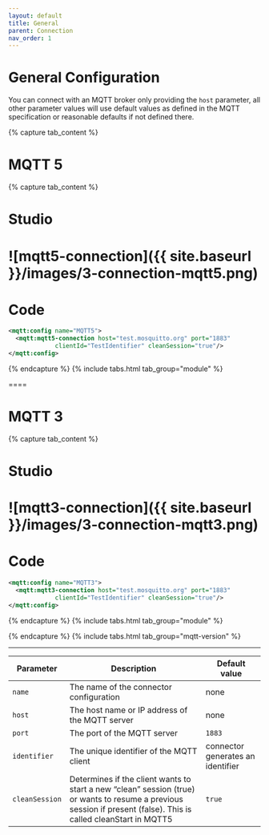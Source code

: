 ```yaml
---
layout: default
title: General
parent: Connection
nav_order: 1
---
```


# General Configuration

You can connect with an MQTT broker only providing the `host` parameter, all other parameter values will use default values as defined in the MQTT specification or reasonable defaults if not defined there. 

{% capture tab_content %}

MQTT 5
===

  {% capture tab_content %}
  
  Studio
  ===
![mqtt5-connection]({{ site.baseurl }}/images/3-connection-mqtt5.png)
  ====

  Code
  ===

```xml
<mqtt:config name="MQTT5">
  <mqtt:mqtt5-connection host="test.mosquitto.org" port="1883" 
             clientId="TestIdentifier" cleanSession="true"/>
</mqtt:config>
```

  {% endcapture %}
  {% include tabs.html tab_group="module" %}

====

MQTT 3
===

  {% capture tab_content %}
  
  Studio
  ===
![mqtt3-connection]({{ site.baseurl }}/images/3-connection-mqtt3.png)
  ====

  Code
  ===

```xml
<mqtt:config name="MQTT3">
  <mqtt:mqtt3-connection host="test.mosquitto.org" port="1883" 
             clientId="TestIdentifier" cleanSession="true"/>
</mqtt:config>
```

  {% endcapture %}
  {% include tabs.html tab_group="module" %}


{% endcapture %}
{% include tabs.html tab_group="mqtt-version" %}

---

| Parameter | Description | Default value |
| ----------- | ----------- | ------------- |
| `name` | The name of the connector configuration | none |
| `host` | The host name or IP address of the MQTT server | none |
| `port` | The port of the MQTT server | `1883` |
| `identifier` | The unique identifier of the MQTT client | connector generates an identifier |
| `cleanSession` | Determines if the client wants to start a new “clean” session (true) or wants to resume a previous session if present (false). This is called cleanStart in MQTT5 | `true` |
